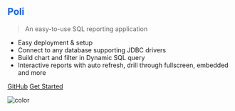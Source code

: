 # <h2 style="color: #0065FF;">Poli</h2>

> An easy-to-use SQL reporting application

- Easy deployment & setup
- Connect to any database supporting JDBC drivers
- Build chart and filter in Dynamic SQL query
- Interactive reports with auto refresh, drill through fullscreen, embedded and more

[GitHub](https://github.com/shzlw/poli)
[Get Started](#installation)

![color](#f6f9fc)